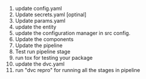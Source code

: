 1.  update config.yaml
2.  Update secrets.yaml [optinal]
3.  Update params.yaml
4.  update the entity
5.  update the configuration manager in src config.
6.  Update the components
7.  Update the pipeline
8.  Test run pipeline stage
9.  run tox for testing your package
10. update the dvc.yaml
11. run "dvc repro" for running all the stages in pipeline


